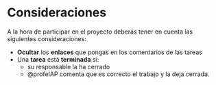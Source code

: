 # Consideraciones

A la hora de participar en el proyecto deberás tener en cuenta las siguientes consideraciones:

+ **Ocultar** los **enlaces** que pongas en los comentarios de las tareas
+ Una **tarea** está **terminada** si:
  + su responsable la ha cerrado
  + @profeIAP comenta que es correcto el trabajo y la deja cerrada.
  
